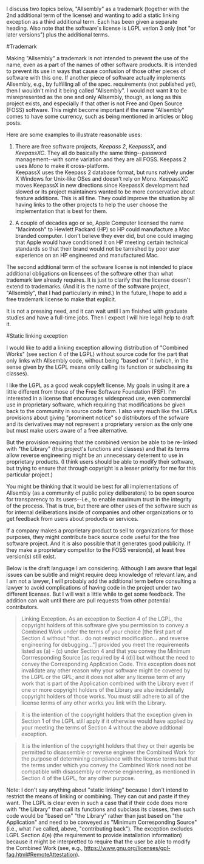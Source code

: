 I discuss two topics below, "Allsembly" as a trademark (together with the 2nd
additional term of the license) and wanting to add a static linking exception
as a third additional term.  Each has been given a separate heading.  Also
note that the software's license is LGPL verion 3 only (not "or later versions")
plus the additional terms.

#Trademark

Making "Allsembly" a trademark is not intended to prevent the use of the
name, even as a part of the names of other software products.  It is intended
to prevent its use in ways that cause confusion of those other pieces of 
software with this one.  If another piece of software actually implements
Allsembly, e.g., by fulfilling all of the spec. requirements (not published
yet), then I wouldn't mind it being called "Allsembly".  I would not want it
to be misrepresented as the one and only Allsembly, though, as long as this
project exists, and especially if that other is not Free and Open Source (FOSS)
software.  This might become important if the name "Allsembly" comes to have
some currency, such as being mentioned in articles or blog posts. 

Here are some examples to illustrate reasonable uses:

1) There are free software projects, _Keepass 2_, _KeepassX_, and _KeepassXC_.
They all do basically the same thing--password management--with some variation 
and they are all FOSS.  Keepass 2 uses _Mono_ to make it cross-platform.  
KeepassX uses the Keepass 2  database format, but runs natively under X Windows
for Unix-like OSes and doesn't rely on Mono.  KeepassXC moves KeepassX in new
directions since KeepassX development had slowed or its project maintainers 
wanted to be more conservative about feature additions.  This is all fine.
They could improve the situation by all having links to the other projects to
help the user choose the implementation that is best for them.

2) A couple of decades ago or so, Apple Computer licensed the name "Macintosh"
to Hewlett Packard (HP) so HP could manufacture a Mac branded computer.  I 
don't believe they ever did, but one could imaging that Apple would have 
conditioned it on HP meeting certain technical standards so that their brand
would not be tarnished by poor user experience on an HP engineered and
manufactured Mac.

The second addtional term of the software license is not intended to place
additional obligations on licensees of the software other than what trademark
law already requires.  It is just to clarify that the license doesn't extend
to trademarks.  (And it is the name of the software project, "Allsembly",
that I had particularly in mind.)
In the future, I hope to add a free trademark license to make that explicit.

It is not a pressing need, and it can wait until I am finished with
graduate studies and have a full-time jobs.  Then I expect I will hire legal
help to draft it.

#Static linking exception

I would like to add a linking exception allowing distribution of "Combined
Works" (see section 4 of the LGPL) without source code for the part that only
links with Allsembly code, without being "based on" it (which, in the sense
given by the LGPL means onlly calling its function or subclassing its classes).

I like the LGPL as a good weak copyleft license.  My goals in using it are
a little different from those of the Free Software Foundation (FSF).  I'm 
interested in a license that encourages widespread use, even commercial use
in proprietary software, which requiring that modifications be given back to
the community in source code form.  I also very much like the LGPLs provisions
about giving "prominent notice" so distributors of the sofware and its
derivatives may not represent a proprietary version as the only one but must
make users aware of a free alternative.

But the provision requiring that the combined version be able to be re-linked
with "the Library" (this project's functions and classes) and that its terms
allow reverse engineering might be an unnecessary deterrent to
use in proprietary products.  (I think users should be able to modify 
their software, but trying to ensure that through copyright is a lesser 
priority for me for this particular project.)

You might be thinking that it would be best for all implementations of 
Allsembly (as a community of public policy deliberators) to be open source
for transparency to its users--i.e., to enable maximum trust in the integrity
of the process.  That is true, but there are other uses of the software such
as for internal deliberations inside of companies and other organizations or
to get feedback from users about products or services.

If a company makes a proprietary product to sell to organizations for those
purposes, they might contribute back source code useful for the free software
project.  And it is also possible that it generates good publicity.  If they
make a proprietary competitor to the FOSS version(s), at least free version(s)
still exist.

Below is the draft language I am considering.  Although I am aware that legal
issues can be subtle and might require deep knowledge of relevant law, and I
am not a lawyer, I will probably add the additional term before consulting
a lawyer to avoid complications of having code in the project under two 
different licenses.  But I will wait a little while to get some feedback.
The addition can wait until there are pull requests from
other potential contributors.

> Linking Exception.  As an exception to Section 4 of the LGPL, the copyright holders of this software give you permission to convey a Combined Work under the terms of your choice [the first part of Section 4 without "that... do not restrict modification... and reverse engineering for debugging..."] provided you meet the requirements listed as (a) - (c) under Section 4 and that you convey the Minimum Corrresponding Source [as required by 4 (d)] but without the need to convey the Corresponding Application Code.  This exception does not invalidate any other reason why your software might be covered by the LGPL or the GPL; and it does not alter any license term of any work that is part of the Application combined with the Library even if one or more copyright holders of the Library are also incidentally copyright holders of those works.  You must still adhere to all of the license terms of any other works you link with the Library.

> It is the intention of the copyright holders that the exception given in Section 1 of the LGPL still apply if it otherwise would have applied by your meeting the terms of Section 4 without the above addtional exception.

> It is the intention of the copyright holders that they or their agents be permitted to disassemble or reverse engineer the Combined Work for the purpose of determining compliance with the license terms but that the terms under which you convey the Combined Work need not be compatible with disassembly or reverse engineering, as mentioned in Section 4 of the LGPL, for any other purpose.

Note:  I don't say anything about "static linking" because I don't intend to 
restrict the means of linking or combining.  They can cut and paste if they 
want. The LGPL is clear even in such a case that if their code does more with 
"the Library" than call its functions and subclass its classes, then such code
would be "based on" "the Library" rather than just based on "the Application" 
and need to be conveyed as "Minimum Corresponding Source" (i.e., what I've 
called, above, "contributing back").  The exception excludes LGPL Section 4(e)
(the requirement to provide installation information) because it might be interpretted to require that the user be able to modify the Combined Work (see, e.g.,
https://www.gnu.org/licenses/gpl-faq.html#RemoteAttestation).
